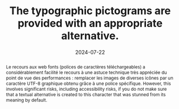 ---
title: The typographic pictograms are provided with an appropriate alternative.
abstract: "Le recours aux web fonts (polices de caractères téléchargeables) a considérablement facilité le recours à une astuce technique très appréciée du point de vue des performances&nbsp;: remplacer les images de diverses icônes par un caractère UTF-8 graphique obtenu grâce à une police spécifique. However, this involves significant risks, including accessibility risks, if you do not make sure that a textual alternative is created to this character that was stunned from its meaning by default."
categories:
  - Presentation
agrege: O4184-E064
opquast: 4 184
indiceebook: "64"
description: Rule 064
before: "063"
weight: "064"
after: "065"
actif: "1"
layout: rules
date: 2024-07-22
tags:
  - accessibility
  - ""
objectif:
  - Improve accessibility of content to readers with disabilities.
Meo:
  - Test the text with the relevant character(s) with the sound rendering of the playback software.
  - If the software does not recognize the character, then content will be hidden from display via CSS.
Controle:
  - Directly review the code to verify that each icon displayed via a font is provided with an alternative in HTML content.
epubcheck: null
ace: true
humancheck: true
ReadiumGoToolkit: null
Source:
  - Opquast
Referentiel:
  - "[Web Content Accessibility Guidelines (WCAG) 1.1.1 Non-text Content (Level A)](https://www.w3.org/TR/WCAG22/#non-text-content)"
steps:
  - Design
  - Production numérique
---